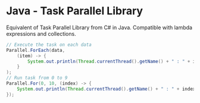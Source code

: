 # Java - Task Parallel Library

Equivalent of Task Parallel Library from C# in Java. Compatible with lambda expressions and collections.

```java
// Execute the task on each data
Parallel.ForEach(data,
	(item) -> {
		System.out.println(Thread.currentThread().getName() + " : " + item);
	}
);
// Run task from 0 to 9
Parallel.For(0, 10, (index) -> {
	System.out.println(Thread.currentThread().getName() + " : " + index);
});
```